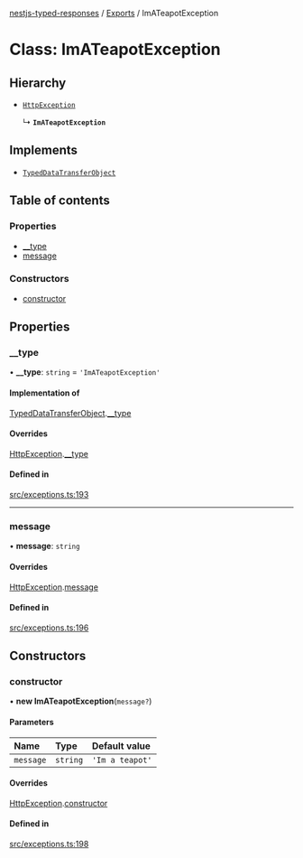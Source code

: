 [nestjs-typed-responses](../README.md) / [Exports](../modules.md) / ImATeapotException

# Class: ImATeapotException

## Hierarchy

- [`HttpException`](HttpException.md)

  ↳ **`ImATeapotException`**

## Implements

- [`TypedDataTransferObject`](../interfaces/TypedDataTransferObject.md)

## Table of contents

### Properties

- [\_\_type](ImATeapotException.md#__type)
- [message](ImATeapotException.md#message)

### Constructors

- [constructor](ImATeapotException.md#constructor)

## Properties

### \_\_type

• **\_\_type**: `string` = `'ImATeapotException'`

#### Implementation of

[TypedDataTransferObject](../interfaces/TypedDataTransferObject.md).[__type](../interfaces/TypedDataTransferObject.md#__type)

#### Overrides

[HttpException](HttpException.md).[__type](HttpException.md#__type)

#### Defined in

[src/exceptions.ts:193](https://github.com/igrek8/nestjs-typed-responses/blob/e755f00/src/exceptions.ts#L193)

___

### message

• **message**: `string`

#### Overrides

[HttpException](HttpException.md).[message](HttpException.md#message)

#### Defined in

[src/exceptions.ts:196](https://github.com/igrek8/nestjs-typed-responses/blob/e755f00/src/exceptions.ts#L196)

## Constructors

### constructor

• **new ImATeapotException**(`message?`)

#### Parameters

| Name | Type | Default value |
| :------ | :------ | :------ |
| `message` | `string` | `'Im a teapot'` |

#### Overrides

[HttpException](HttpException.md).[constructor](HttpException.md#constructor)

#### Defined in

[src/exceptions.ts:198](https://github.com/igrek8/nestjs-typed-responses/blob/e755f00/src/exceptions.ts#L198)
